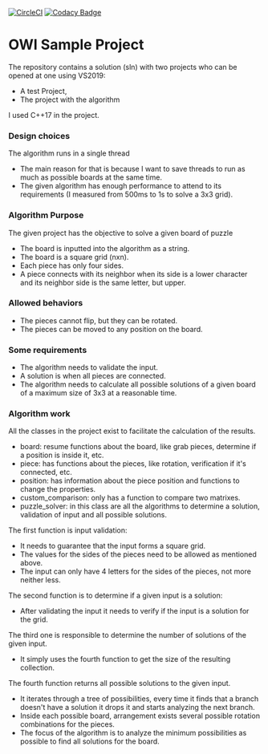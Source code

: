 [![CircleCI](https://circleci.com/gh/ocarizr/OWI_sample.svg?style=svg)](https://circleci.com/gh/ocarizr/OWI_sample) [![Codacy Badge](https://api.codacy.com/project/badge/Grade/d9cb9f6e95a04455963045310743b4a9)](https://www.codacy.com/manual/ocarizr/OWI_sample?utm_source=github.com&amp;utm_medium=referral&amp;utm_content=ocarizr/OWI_sample&amp;utm_campaign=Badge_Grade)
# OWI Sample Project

The repository contains a solution (sln) with two projects who can be opened at one using VS2019:
-  A test Project,
-  The project with the algorithm

I used C++17 in the project.

### Design choices

The algorithm runs in a single thread
-  The main reason for that is because I want to save threads to run as much as possible boards at the same time.
-  The given algorithm has enough performance to attend to its requirements (I measured from 500ms to 1s to solve a 3x3 grid).

### Algorithm Purpose

The given project has the objective to solve a given board of puzzle
-  The board is inputted into the algorithm as a string.
-  The board is a square grid (nxn).
-  Each piece has only four sides.
-  A piece connects with its neighbor when its side is a lower character and its neighbor side is the same letter, but upper.

### Allowed behaviors

-  The pieces cannot flip, but they can be rotated.
-  The pieces can be moved to any position on the board.

### Some requirements

-  The algorithm needs to validate the input.
-  A solution is when all pieces are connected.
-  The algorithm needs to calculate all possible solutions of a given board of a maximum size of 3x3 at a reasonable time.

### Algorithm work

All the classes in the project exist to facilitate the calculation of the results.
-  board: resume functions about the board, like grab pieces, determine if a position is inside it, etc.
-  piece: has functions about the pieces, like rotation, verification if it's connected, etc.
-  position: has information about the piece position and functions to change the properties.
-  custom_comparison: only has a function to compare two matrixes.
-  puzzle_solver: in this class are all the algorithms to determine a solution, validation of input and all possible solutions.

The first function is input validation:
-  It needs to guarantee that the input forms a square grid.
-  The values for the sides of the pieces need to be allowed as mentioned above.
-  The input can only have 4 letters for the sides of the pieces, not more neither less.

The second function is to determine if a given input is a solution:
-  After validating the input it needs to verify if the input is a solution for the grid.

The third one is responsible to determine the number of solutions of the given input.
-  It simply uses the fourth function to get the size of the resulting collection.

The fourth function returns all possible solutions to the given input.
-  It iterates through a tree of possibilities, every time it finds that a branch doesn't have a solution it drops it and starts analyzing the next branch.
-  Inside each possible board, arrangement exists several possible rotation combinations for the pieces.
-  The focus of the algorithm is to analyze the minimum possibilities as possible to find all solutions for the board.
